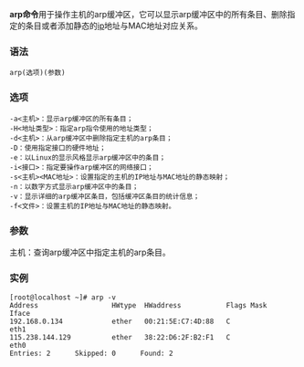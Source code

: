 **arp命令**用于操作主机的arp缓冲区，它可以显示arp缓冲区中的所有条目、删除指定的条目或者添加静态的[ip](#/ip "ip命令")地址与MAC地址对应关系。

### 语法  

```
arp(选项)(参数)
```

### 选项  

```
-a<主机>：显示arp缓冲区的所有条目；
-H<地址类型>：指定arp指令使用的地址类型；
-d<主机>：从arp缓冲区中删除指定主机的arp条目；
-D：使用指定接口的硬件地址；
-e：以Linux的显示风格显示arp缓冲区中的条目；
-i<接口>：指定要操作arp缓冲区的网络接口；
-s<主机><MAC地址>：设置指定的主机的IP地址与MAC地址的静态映射；
-n：以数字方式显示arp缓冲区中的条目；
-v：显示详细的arp缓冲区条目，包括缓冲区条目的统计信息；
-f<文件>：设置主机的IP地址与MAC地址的静态映射。
```

### 参数  

主机：查询arp缓冲区中指定主机的arp条目。

### 实例  

```
[root@localhost ~]# arp -v
Address                  HWtype  HWaddress           Flags Mask            Iface
192.168.0.134            ether   00:21:5E:C7:4D:88   C                     eth1
115.238.144.129          ether   38:22:D6:2F:B2:F1   C                     eth0
Entries: 2      Skipped: 0      Found: 2
```